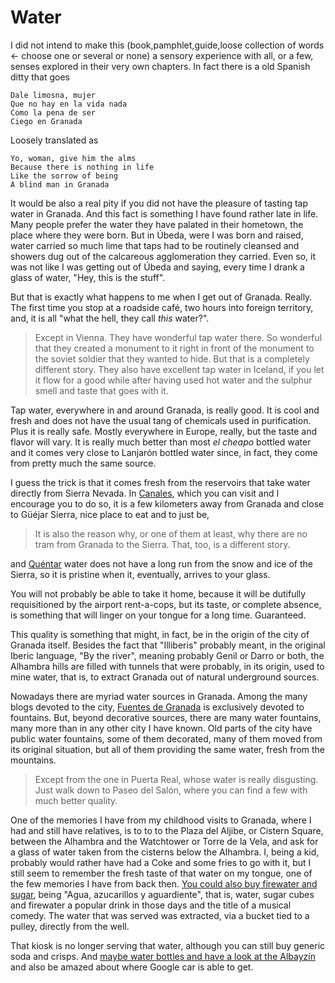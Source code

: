 # Water

I did not intend to make this (book,pamphlet,guide,loose collection of
words ← choose one or several or none) a sensory experience with all,
or a few, senses explored in their very own chapters. In fact there is
a old Spanish ditty that goes

	Dale limosna, mujer
	Que no hay en la vida nada
	Como la pena de ser
	Ciego en Granada

Loosely translated as

	Yo, woman, give him the alms
	Because there is nothing in life
	Like the sorrow of being
	A blind man in Granada

It would be also a real pity if you did not have the pleasure of
tasting tap water in Granada. And this fact is something I have found
rather late in life. Many people prefer the water they have palated in
their hometown, the place where they were born. But in Úbeda, were I was born and raised, water
carried so much lime that taps had to be routinely cleansed and
showers dug out of the calcareous agglomeration they carried. Even so,
it was not like I was getting out of Úbeda and saying, every time I
drank a glass of water, "Hey, this is the stuff".

But that is exactly what happens to me when I get out of Granada. Really. The first time
you stop at a roadside café, two hours into foreign territory, and, it
is all "what the hell, they call *this* water?".

>Except in Vienna. They have wonderful tap water there. So wonderful
>that they created a monument to it right in front of the monument to
>the soviet soldier that they wanted to hide. But that is a completely
>different story. They also have excellent tap water in Iceland, if you let it flow for a good while after having used hot water and the sulphur smell and taste that goes with it. 

Tap water, everywhere in and around Granada, is really good. It is cool
and fresh and does not have the usual tang of chemicals used in
purification. Plus it is really safe. Mostly everywhere in Europe,
really, but the taste and flavor will vary. It is really much better
than most *el cheapo* bottled water and it comes very close to
Lanjarón bottled water since, in fact, they come from pretty much the
same source.

I guess the trick is that it comes fresh from the reservoirs that take
water directly from Sierra Nevada. In
[Canales](http://es.wikipedia.org/wiki/Embalse_de_Canales), which you
can visit and I encourage you to do so, it is a few kilometers away
from Granada and close to Güéjar Sierra, nice place to eat and to just be,

>It is also the reason why, or one of them at least, why there are no
>tram from Granada to the Sierra. That, too, is a different story.

and [Quéntar](http://es.wikipedia.org/wiki/Embalse_de_Qu%C3%A9ntar)
water does not have a long run from the snow and ice of the Sierra, so
it is pristine when it, eventually, arrives to your glass.

You will not probably be able to take it home, because it will be dutifully requisitioned by the airport rent-a-cops, but its taste, or
complete absence, is
something that will linger on your tongue for a long time. Guaranteed.

This quality is something that might, in fact, be in the origin of the
city of Granada itself. Besides the fact that "Illiberis" probably
meant, in the original Iberic language, "By the river", meaning
probably Genil or Darro or both, the Alhambra hills are filled with
tunnels that were probably, in its origin, used to mine water, that
is, to extract Granada out of natural underground sources.

Nowadays there are myriad water sources in Granada. Among the many
blogs devoted to the city,
[Fuentes de Granada](http://fuentesdegranada.blogspot.com.es/) is
exclusively devoted to fountains. But, beyond decorative sources,
there are many water fountains, many more than in any other city I
have known. Old parts of the city have public water fountains, some of
them decorated, many of them moved from its original situation, but
all of them providing the same water, fresh from the mountains.

>Except from the one in Puerta Real, whose water is really
>disgusting. Just walk down to Paseo del Salón, where you can find
>a few with much better quality.

One of the memories I have from my childhood visits to Granada, where
I had and still have relatives, is to to to the Plaza del Aljibe, or
Cistern Square, between the Alhambra and the Watchtower or Torre de la
Vela, and ask for a glass of water taken from the cisterns below the
Alhambra. I, being a kid, probably would rather have had a Coke and
some fries to go with it, but I still seem to remember the fresh taste
of that water on my tongue, one of the few memories I have from back
then. [You could also buy firewater and sugar](http://granadablogs.com/terecuerdo/2013/07/30/el-quiosco-de-la-plaza-del-ajibe/), being "Agua, azucarillos
y aguardiente", that is, water, sugar cubes and firewater a popular
drink in those days and the title of a musical comedy. The water that
was served was extracted, via a bucket tied to a pulley, directly from
the well.

That kiosk is no longer serving that water, although you can still buy
generic soda and crisps. And
[maybe water bottles and have a look at the Albayzín](https://www.google.es/maps/place/Alhambra/@37.1769655,-3.5908501,3a,75y,338.26h,82.5t/data=!3m7!1e1!3m5!1sIOEDUUdcz3leSQqACCtrVQ!2e0!6s%2F%2Fgeo0.ggpht.com%2Fcbk%3Fpanoid%3DIOEDUUdcz3leSQqACCtrVQ%26output%3Dthumbnail%26cb_client%3Dmaps_sv.tactile.gps%26thumb%3D2%26w%3D203%26h%3D100%26yaw%3D301.23172%26pitch%3D0!7i13312!8i6656!4m2!3m1!1s0x0000000000000000:0x808dd1ef1221a27f!6m1!1e1?hl=es)
and also be amazed about where Google car is able to get. 
